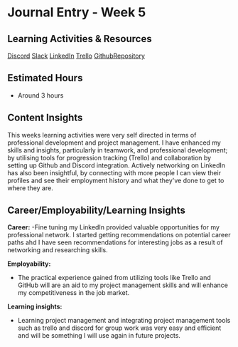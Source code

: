 # Journal Entry - Week 5

## Learning Activities & Resources
[Discord](https://discord.gg/PCUe79fd) 
[Slack](https://itatjcu.slack.com/archives/G0PDNKCH3)
[LinkedIn](www.linkedin.com/in/luca-adornetto-23303b2b2)
[Trello](https://trello.com/b/bcCPF1NG/cms-team-7)
[GithubRepository](https://github.com/cp3402-students/project-team7/blob/main/contributor.txt)


## Estimated Hours
- Around 3 hours

## Content Insights 
This weeks learning activities were very self directed in terms of professional development and project management. I have enhanced my skills and insights, particularly in teamwork, and professional development; by utilising tools for progression tracking (Trello) and collaboration by setting up Github and Discord integration. Actively networking on LinkedIn has also been insightful, by connecting with more people I can view their profiles and see their employment history and what they've done to get to where they are.



## Career/Employability/Learning Insights
**Career:** 
-Fine tuning my LinkedIn provided valuable opportunities for my professional network. I started getting recommendations on potential career paths ahd I have seen recommendations for interesting jobs as a result of networking and researching skills.

 

**Employability:** 
- The practical experience gained from utilizing tools like Trello and GitHub will are an aid to my project management skills and will enhance my competitiveness in the job market.

**Learning insights:**
- Learning project management and integrating project management tools such as trello and discord for group work was very easy and efficient and will be something I will use again in future projects.

